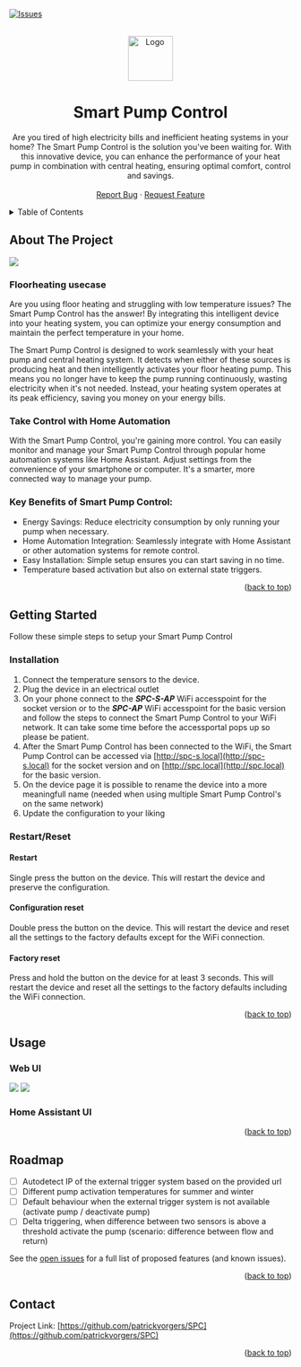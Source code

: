 <!-- Improved compatibility of back to top link: See: https://github.com/othneildrew/Best-README-Template/pull/73 -->
<a name="readme-top"></a>
<!--
*** Thanks for checking out the Best-README-Template. If you have a suggestion
*** that would make this better, please fork the repo and create a pull request
*** or simply open an issue with the tag "enhancement".
*** Don't forget to give the project a star!
*** Thanks again! Now go create something AMAZING! :D
-->

<!-- PROJECT SHIELDS -->
<!--
*** I'm using markdown "reference style" links for readability.
*** Reference links are enclosed in brackets [ ] instead of parentheses ( ).
*** See the bottom of this document for the declaration of the reference variables
*** for contributors-url, forks-url, etc. This is an optional, concise syntax you may use.
*** https://www.markdownguide.org/basic-syntax/#reference-style-links
-->
[![Issues][issues-shield]][issues-url]

<!-- PROJECT LOGO -->
<br />
<div align="center">
  <a href="https://github.com/patrickvorgers/SPC">
    <img src="images/SPC.png" alt="Logo" width="80" height="80">
  </a>

<h1 align="center">Smart Pump Control</h1>

  <p align="center">
    Are you tired of high electricity bills and inefficient heating systems in your home? The Smart Pump Control is the solution you've been waiting for. With this innovative device, you can enhance the performance of your heat pump in combination with central heating, ensuring optimal comfort, control and savings.
    <br />
    <br />
    <a href="https://github.com/patrickvorgers/SPC/issues">Report Bug</a>
    ·
    <a href="https://github.com/patrickvorgers/SPC/issues">Request Feature</a>
  </p>
</div>

<!-- TABLE OF CONTENTS -->
<details>
  <summary>Table of Contents</summary>
  <ol>
    <li>
      <a href="#about-the-project">About The Project</a>
    </li>
    <li>
      <a href="#getting-started">Getting Started</a>
      <ul>
        <li><a href="#installation">Installation</a></li>
        <li><a href="#restart_reset">Restart/Reset</a></li>
      </ul>
    </li>
    <li><a href="#usage">Usage</a></li>
    <li><a href="#roadmap">Roadmap</a></li>
    <li><a href="#contact">Contact</a></li>
  </ol>
</details>



<!-- ABOUT THE PROJECT -->
## About The Project

<img src="images/SPC hardware.png">

### Floorheating usecase

Are you using floor heating and struggling with low temperature issues? The Smart Pump Control has the answer! By integrating this intelligent device into your heating system, you can optimize your energy consumption and maintain the perfect temperature in your home.

The Smart Pump Control is designed to work seamlessly with your heat pump and central heating system. It detects when either of these sources is producing heat and then intelligently activates your floor heating pump. This means you no longer have to keep the pump running continuously, wasting electricity when it's not needed. Instead, your heating system operates at its peak efficiency, saving you money on your energy bills.

### Take Control with Home Automation

With the Smart Pump Control, you're gaining more control. You can easily monitor and manage your Smart Pump Control through popular home automation systems like Home Assistant. Adjust settings from the convenience of your smartphone or computer. It's a smarter, more connected way to manage your pump.

### Key Benefits of Smart Pump Control:
<ul>
    <li>Energy Savings: Reduce electricity consumption by only running your pump when necessary.</li>
    <li>Home Automation Integration: Seamlessly integrate with Home Assistant or other automation systems for remote control.</li>
    <li>Easy Installation: Simple setup ensures you can start saving in no time.</li>
    <li>Temperature based activation but also on external state triggers.</li>
</ul>

<p align="right">(<a href="#readme-top">back to top</a>)</p>

<!-- GETTING STARTED -->
## Getting Started

Follow these simple steps to setup your Smart Pump Control

### Installation

1. Connect the temperature sensors to the device.
2. Plug the device in an electrical outlet
3. On your phone connect to the <b><i>SPC-S-AP</i></b> WiFi accesspoint for the socket version or to the <b><i>SPC-AP</i></b> WiFi accesspoint for the basic version and follow the steps to connect the Smart Pump Control to your WiFi network. It can take some time before the accessportal pops up so please be patient.
4. After the Smart Pump Control has been connected to the WiFi, the Smart Pump Control can be accessed via [http://spc-s.local](http://spc-s.local) for the socket version and on [http://spc.local](http://spc.local) for the basic version.
5. On the device page it is possible to rename the device into a more meaningfull name (needed when using multiple Smart Pump Control's on the same network)
6. Update the configuration to your liking

### Restart/Reset

#### Restart

Single press the button on the device. This will restart the device and preserve the configuration.

#### Configuration reset

Double press the button on the device. This will restart the device and reset all the settings to the factory defaults except for the WiFi connection.

#### Factory reset

Press and hold the button on the device for at least 3 seconds. This will restart the device and reset all the settings to the factory defaults including the WiFi connection.

<p align="right">(<a href="#readme-top">back to top</a>)</p>


<!-- USAGE EXAMPLES -->
## Usage

### Web UI

<img src="images/SPC config.png">
<img src="images/SPC trigger.png">


### Home Assistant UI



<p align="right">(<a href="#readme-top">back to top</a>)</p>



<!-- ROADMAP -->
## Roadmap

- [ ] Autodetect IP of the external trigger system based on the provided url
- [ ] Different pump activation temperatures for summer and winter
- [ ] Default behaviour when the external trigger system is not available (activate pump / deactivate pump)
- [ ] Delta triggering, when difference between two sensors is above a threshold activate the pump (scenario: difference between flow and return)

See the [open issues](https://github.com/patrickvorgers/SPC/issues) for a full list of proposed features (and known issues).

<p align="right">(<a href="#readme-top">back to top</a>)</p>

<!-- CONTACT -->
## Contact

Project Link: [https://github.com/patrickvorgers/SPC](https://github.com/patrickvorgers/SPC)

<p align="right">(<a href="#readme-top">back to top</a>)</p>

<!-- MARKDOWN LINKS & IMAGES -->
<!-- https://www.markdownguide.org/basic-syntax/#reference-style-links -->
[issues-shield]: https://img.shields.io/github/issues/patrickvorgers/SPC.svg?style=for-the-badge
[issues-url]: https://github.com/patrickvorgers/SPC/issues
